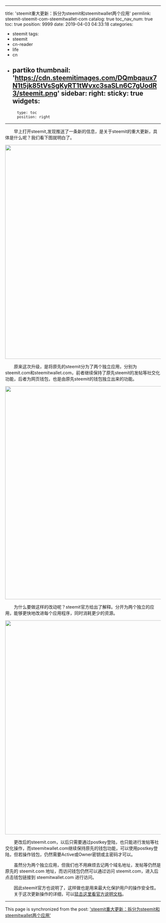 
---
title: 'steemit重大更新：拆分为steemit和steemitwallet两个应用'
permlink: steemit-steemit-com-steemitwallet-com
catalog: true
toc_nav_num: true
toc: true
position: 9999
date: 2019-04-03 04:33:18
categories:
- steemit
tags:
- steemit
- cn-reader
- life
- cn
- partiko
thumbnail: 'https://cdn.steemitimages.com/DQmbqaux7N1t5jk85tVsSgKyRT1tWvxc3saSLn6C7gUodR3/steemit.png'
sidebar:
    right:
        sticky: true
widgets:
    -
        type: toc
        position: right
---


<html>
<p>　　早上打开steemit,发现推送了一条新的信息，是关于steemit的重大更新，具体是什么呢？我们看下图就明白了。</p>
<p><img src="https://cdn.steemitimages.com/DQmbqaux7N1t5jk85tVsSgKyRT1tWvxc3saSLn6C7gUodR3/steemit.png" width="1346" height="693"/></p>
<p>　　原来这次升级，是将原先的steemit分为了两个独立应用，分别为<br>
steemit.com和steemitwallet.com，前者继续保持了原先steemit的发帖等社交化功能，后者为网页钱包，也是由原先steemit的钱包独立出来的功能。</p>
<p><img src="https://cdn.steemitimages.com/DQmR3uQFRwvczn6UqF7jN4q1pFeg9L7AXio5wrtmJeoRfuo/setting.png" width="1335" height="690"/></p>
<p>　　为什么要做这样的改动呢？steemit官方给出了解释。分开为两个独立的应用，能够更快地改进每个应用程序，同时消耗更少的资源。</p>
<p><img src="https://cdn.steemitimages.com/DQmaMKrcjGctm5awBDAEKZrJqnjA8RFNNQsBjLtHNunAssr/wallet.png" width="1335" height="693"/></p>
<p>　　更改后的steemit.com，以后只需要通过postkey登陆，也只能进行发帖等社交化操作，而steemitwallet.com继续保持原先的钱包功能，可以使用postkey登陆，但若操作钱包，仍然需要Active或Owner密钥或主密码才可以。</p>
<p>　　虽然分为两个独立应用，但我们也不用麻烦去记两个域名地址，发帖等仍然是原先的 steemit.com 地址，而访问钱包仍然可以通过访问 steemit.com，进入后点击钱包链接到 steemitwallet.com 进行访问。</p>
<p>　　因此steemit官方也说明了，这样做也是用来最大化保护用户的操作安全性。　　<br>
　　关于这次更新操作的详细，可以<a href="https://steemit.com/steem/@steemitblog/social-condenser-is-live">猛击这里看官方说明文档</a>。　　</p>
</html>

- - -

This page is synchronized from the post: ['steemit重大更新：拆分为steemit和steemitwallet两个应用'](https://steemit.com/@rivalhw/steemit-steemit-com-steemitwallet-com)
